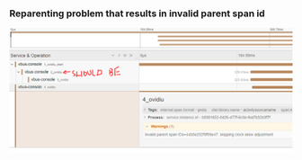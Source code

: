 
### Reparenting problem  that results in invalid  parent span id 
![jaeger result](./Jaeger.PNG "image Title")
